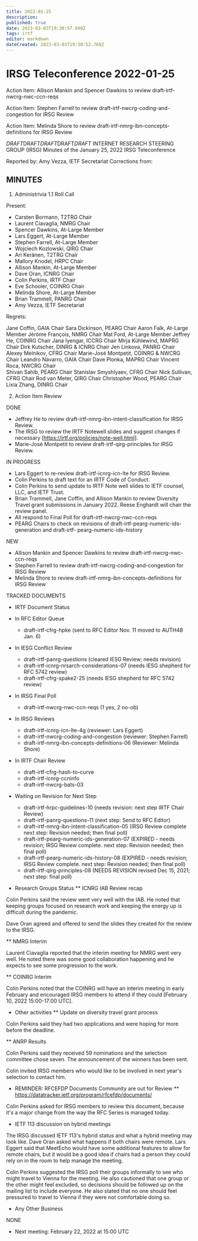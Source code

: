 ```yaml
---
title: 2022-01-25
description: 
published: true
date: 2023-03-03T19:30:57.690Z
tags: irtf
editor: markdown
dateCreated: 2023-03-03T19:30:52.769Z
---
```


# IRSG Teleconference 2022-01-25
Action Item: Allison Mankin and Spencer Dawkins to review draft-irtf-nwcrg-nwc-ccn-reqs

Action Item: Stephen Farrell to review draft-irtf-nwcrg-coding-and-congestion for IRSG Review

Action Item: Melinda Shore to review draft-irtf-nmrg-ibn-concepts-definitions for IRSG Review


*DRAFT*DRAFT*DRAFT*DRAFT*DRAFT*
INTERNET RESEARCH STEERING GROUP (IRSG)
Minutes of the January 25, 2022 IRSG Teleconference

Reported by: Amy Vezza, IETF Secretariat
Corrections from: 

MINUTES
---------------------------------

1. Administrivia
1.1 Roll Call

Present:

-   Carsten Bormann, T2TRG Chair
-   Laurent Ciavaglia, NMRG Chair
-   Spencer Dawkins, At-Large Member
-   Lars Eggert, At-Large Member
-   Stephen Farrell, At-Large Member
-   Wojciech Kozlowski, QIRG Chair
-   Ari Keränen, T2TRG Chair
-   Mallory Knodel, HRPC Chair
-   Allison Mankin, At-Large Member
-   Dave Oran, ICNRG Chair
-   Colin Perkins, IRTF Chair
-   Eve Schooler, COINRG Chair 
-   Melinda Shore, At-Large Member
-   Brian Trammell, PANRG Chair
-   Amy Vezza, IETF Secretariat

Regrets:

   Jane Coffin, GAIA Chair
   Sara Dickinson, PEARG Chair
   Aaron Falk, At-Large Member
   Jérôme François, NMRG Chair
   Mat Ford, At-Large Member
   Jeffrey He, COINRG Chair
   Jana Iyengar, ICCRG Chair
   Mirja Kühlewind, MAPRG Chair
   Dirk Kutscher, DINRG & ICNRG Chair
   Jen Linkova, PANRG Chair
   Alexey Melnikov, CFRG Chair
   Marie-José Montpetit, COINRG & NWCRG Chair
   Leandro Navarro, GAIA Chair
   Dave Plonka, MAPRG Chair
   Vincent Roca, NWCRG Chair    
   Shivan Sahib, PEARG Chair
   Stanislav Smyshlyaev, CFRG Chair
   Nick Sullivan, CFRG Chair
   Rod van Meter, QIRG Chair
   Christopher Wood, PEARG Chair
   Lixia Zhang, DINRG Chair


2. Action Item Review

DONE
* Jeffrey He to review draft-irtf-nmrg-ibn-intent-classification for IRSG Review.
* The IRSG to review the IRTF Notewell slides and suggest changes if necessary 
[https://irtf.org/policies/note-well.html].
* Marie-José Montpetit to review draft-irtf-qirg-principles for IRSG Review.

IN PROGRESS
* Lars Eggert to re-review draft-irtf-icnrg-icn-lte for IRSG Review.
* Colin Perkins to draft text for an IRTF Code of Conduct.
* Colin Perkins to send update to IRTF Note well slides to IETF counsel, LLC, and IETF Trust.
* Brian Trammell, Jane Coffin, and Allison Mankin to review Diversity Travel grant submissions 
in January 2022. Reese Enghardt will chair the review panel.
* All respond to Final Poll for draft-irtf-nwcrg-nwc-ccn-reqs 
* PEARG Chairs to check on revisions of draft-irtf-pearg-numeric-ids-generation and draft-irtf-
pearg-numeric-ids-history

NEW

* Allison Mankin and Spencer Dawkins to review draft-irtf-nwcrg-nwc-ccn-reqs
* Stephen Farrell to review draft-irtf-nwcrg-coding-and-congestion for IRSG Review
* Melinda Shore to review draft-irtf-nmrg-ibn-concepts-definitions for IRSG Review


TRACKED DOCUMENTS
* IRTF Document Status
 * In RFC Editor Queue
   - draft-irtf-cfrg-hpke (sent to RFC Editor Nov. 11 moved to AUTH48 Jan. 6)

 * In IESG Conflict Review
   - draft-irtf-panrg-questions (cleared IESG Review; needs revision)
   - draft-irtf-icnrg-nrsarch-considerations-07 (needs IESG shepherd for RFC 5742 review)
   - draft-irtf-cfrg-spake2-25 (needs IESG shepherd for RFC 5742 review)

 * In IRSG Final Poll
   - draft-irtf-nwcrg-nwc-ccn-reqs (1 yes, 2 no-ob)

 * In IRSG Reviews
   - draft-irtf-icnrg-icn-lte-4g (reviewer: Lars Eggert)
   - draft-irtf-nwcrg-coding-and-congestion (reviewer: Stephen Farrell)
   - draft-irtf-nmrg-ibn-concepts-definitions-06 (Reviewer: Melinda Shore) 


 * In IRTF Chair Review
   - draft-irtf-cfrg-hash-to-curve
   - draft-irtf-icnrg-ccninfo 
   - draft-irtf-nwcrg-bats-03

 * Waiting on Revision for Next Step
   - draft-irtf-hrpc-guidelines-10 (needs revision: next step IRTF Chair Review)
   - draft-irtf-panrg-questions-11 (next step: Send to RFC Editor)
   - draft-irtf-nmrg-ibn-intent-classification-05 (IRSG Review complete next step: Revision needed; 
then final poll)
   - draft-irtf-pearg-numeric-ids-generation-07 (EXPIRED - needs revision; IRSG Review complete. 
next step: Revision needed; then final poll)
   - draft-irtf-pearg-numeric-ids-history-08 (EXPIRED - needs revision; IRSG Review complete. next 
step: Revision needed; then final poll)
   - draft-irtf-qirg-principles-08 (NEEDS REVISION revised Dec 15, 2021; next step: final poll)
 
* Research Groups Status
** ICNRG IAB Review recap

Colin Perkins said the review went very well with the IAB. He noted that keeping groups 
focused on research work and keeping the energy up is difficult during the pandemic. 

Dave Oran agreed and offered to send the slides they created for the review to the IRSG. 

** NMRG Interim

Laurent Ciavaglia reported that the interim meeting for NMRG went very well. He noted there 
was some good collaboration happening and he expects to see some progression to the work.

** COINRG Interim

Colin Perkins noted that the COINRG will have an interim meeting in early February and 
encouraged IRSG members to attend if they could [February 10, 2022 15:00-17:00 UTC].

* Other activities 
** Update on diversity travel grant process

Colin Perkins said they had two applications and were hoping for more before the deadline. 

** ANRP Results

Colin Perkins said they received 59 nominations and the selection committee chose seven. The 
announcement of the winners has been sent.

Colin invited IRSG members who would like to be involved in next year's selection to contact 
him. 

* REMINDER: RFCEFDP Documents Community are out for Review
** https://datatracker.ietf.org/program/rfcefdp/documents/

Colin Perkins asked for IRSG members to review this document, because it's a major change 
from the way the RFC Series is managed today.

* IETF 113 discussion on hybrid meetings

The IRSG discussed IETF 113's hybrid status and what a hybrid meeting may look like. Dave 
Oran asked what happens if both chairs were remote. Lars Eggert said that MeetEcho would 
have some additional features to allow for remote chairs, but it would be a good idea if chairs 
had a person they could rely on in the room to help manage the meeting. 

Colin Perkins suggested the IRSG poll their groups informally to see who might travel to Vienna 
for the meeting. He also cautioned that one group or the other might feel excluded, so 
decisions should be followed up on the mailing list to include everyone. He also stated that no 
one should feel pressured to travel to Vienna if they were not comfortable doing so.

* Any Other Business

NONE

* Next meeting: February 22, 2022 at 15:00 UTC